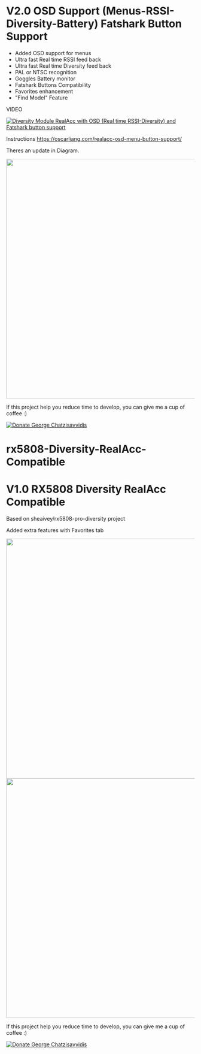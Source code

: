 
<h1>V2.0 OSD Support (Menus-RSSI-Diversity-Battery) Fatshark Button Support</h1>

* Added OSD support for menus
* Ultra fast Real time RSSI feed back
* Ultra fast  Real time Diversity feed back
* PAL or NTSC recognition
* Goggles Battery monitor
* Fatshark Buttons Compatibility
* Favorites enhancement
* "Find Model" Feature

VIDEO

[![Diversity Module RealAcc with OSD (Real time RSSI-Diversity) and Fatshark button support 
](https://img.youtube.com/vi/VvQDdLFI8oQ/0.jpg)](https://www.youtube.com/watch?v=VvQDdLFI8oQ)


Instructions 
https://oscarliang.com/realacc-osd-menu-button-support/

Theres an update in Diagram.

 <img src="https://raw.githubusercontent.com/gc9n/rx5808-Diversity-RealAcc-Compatible/master/STEPS/STEP%20THREE%20(connections)/Realacc%20-%20MinimOSD%20mod%20.jpg" width="640"/>

If this project help you reduce time to develop, you can give me a cup of coffee :)

<a href="https://www.paypal.com/cgi-bin/webscr?cmd=_donations&business=GZKDUKL4C2H5A&lc=GR&item_name=George&currency_code=EUR&bn=PP%2dDonationsBF%3abtn_donateCC_LG%2egif%3aNonHosted" target="_blank">
  <img src="https://www.paypalobjects.com/en_US/i/btn/btn_donateCC_LG.gif" alt="Donate George Chatzisavvidis"  > 
</a> 




# rx5808-Diversity-RealAcc-Compatible
<h1>V1.0 RX5808 Diversity RealAcc Compatible</h1>
Based on sheaivey/rx5808-pro-diversity project

Added extra features with Favorites tab 

 
 
 <p align="center">
  <img src="https://static.rcgroups.net/forums/attachments/2/6/7/4/6/6/a9522549-129-IMG_0113.JPG" width="640"/>
  <img src="https://static.rcgroups.net/forums/attachments/2/6/7/4/6/6/a9433976-3-IMG_0101.jpg" width="640"/>
</p>

If this project help you reduce time to develop, you can give me a cup of coffee :)

<a href="https://www.paypal.com/cgi-bin/webscr?cmd=_donations&business=GZKDUKL4C2H5A&lc=GR&item_name=George&currency_code=EUR&bn=PP%2dDonationsBF%3abtn_donateCC_LG%2egif%3aNonHosted" target="_blank">
  <img src="https://www.paypalobjects.com/en_US/i/btn/btn_donateCC_LG.gif" alt="Donate George Chatzisavvidis"  > 
</a> 

